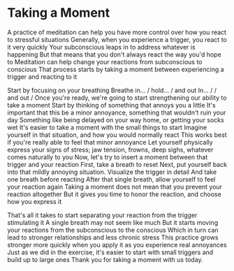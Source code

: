 # Taking a Moment
A practice of meditation can help you have more control over how you react to stressful situations
Generally, when you experience a trigger, you react to it very quickly
Your subconscious leaps in to address whatever is happening
But that means that you don't always react the way you'd hope to
Meditation can help change your reactions from subconscious to conscious
That process starts by taking a moment between experiencing a trigger and reacting to it

Start by focusing on your breathing
Breathe in... / hold... / and out
In... /  / and out
/ 
Once you're ready, we're going to start strengthening our ability to take a moment
Start by thinking of something that annoys you a little
It's important that this be a minor annoyance, something that wouldn't ruin your day
Something like being delayed on your way home, or getting your socks wet
It's easier to take a moment with the small things to start
Imagine yourself in that situation, and how you would normally react
This works best if you're really able to feel that minor annoyance 
Let yourself physically express your signs of stress; jaw tension, frowns, deep sighs, whatever comes naturally to you
Now, let's try to insert a moment between that trigger and your reaction
First, take a breath to reset
Next, put yourself back into that mildly annoying situation. Visualize the trigger in detail
And take one breath before reacting
After that single breath, allow yourself to feel your reaction again
Taking a moment does not mean that you prevent your reaction altogether
But it gives you time to honor the reaction, and choose how you express it

That's all it takes to start separating your reaction from the trigger stimulating it
A single breath may not seem like much
But it starts moving your reactions from the subconscious to the conscious
Which in turn can lead to stronger relationships and less chronic stress
This practice grows stronger more quickly when you apply it as you experience real annoyances
Just as we did in the exercise, it's easier to start with small triggers and build up to large ones
Thank you for taking a moment with us today.